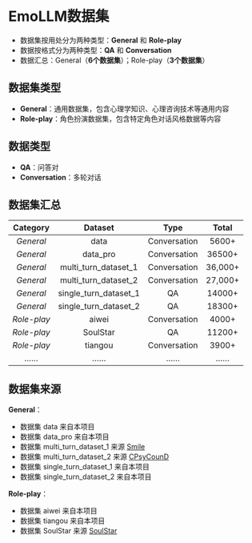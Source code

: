 # EmoLLM数据集

* 数据集按用处分为两种类型：**General** 和 **Role-play**
* 数据按格式分为两种类型：**QA** 和 **Conversation**
* 数据汇总：General（**6个数据集**）；Role-play（**3个数据集**）

 ## 数据集类型
* **General**：通用数据集，包含心理学知识、心理咨询技术等通用内容
* **Role-play**：角色扮演数据集，包含特定角色对话风格数据等内容

## 数据类型
* **QA**：问答对
* **Conversation**：多轮对话

## 数据集汇总

|   Category  |        Dataset        |     Type     |  Total  |
| :---------: | :-------------------: | :----------: | :-----: |
|  *General*  |         data          | Conversation |  5600+  |
|  *General*  |       data_pro        | Conversation | 36500+  |
|  *General*  | multi_turn_dataset_1  | Conversation | 36,000+ |
|  *General*  | multi_turn_dataset_2  | Conversation | 27,000+ |
|  *General*  | single_turn_dataset_1 |      QA      | 14000+  |
|  *General*  | single_turn_dataset_2 |      QA      | 18300+  |
| *Role-play* |         aiwei         | Conversation |  4000+  |
| *Role-play* |       SoulStar        |      QA      | 11200+  |
| *Role-play* |        tiangou        | Conversation |  3900+  |
|     ……      |          ……           |      ……      |   ……    |

## 数据集来源
**General**：
* 数据集 data 来自本项目
* 数据集 data_pro 来自本项目
* 数据集 multi_turn_dataset_1 来源 [Smile](https://github.com/qiuhuachuan/smile)
* 数据集 multi_turn_dataset_2 来源 [CPsyCounD](https://github.com/CAS-SIAT-XinHai/CPsyCoun)
* 数据集 single_turn_dataset_1 来自本项目
* 数据集 single_turn_dataset_2 来自本项目

**Role-play**：
* 数据集 aiwei 来自本项目
* 数据集 tiangou 来自本项目
* 数据集 SoulStar 来源 [SoulStar](https://github.com/Nobody-ML/SoulStar)
